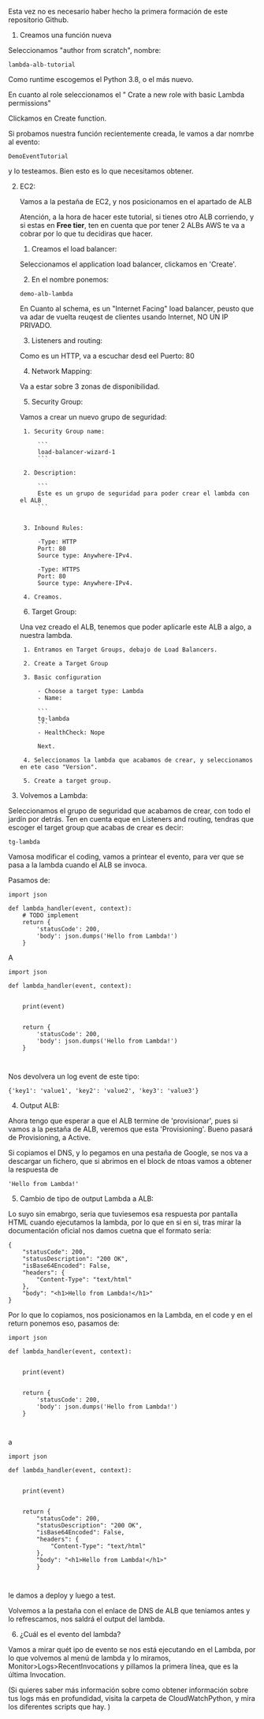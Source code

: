 

Esta vez no es necesario haber hecho la primera formación de este repositorio Github. 

1. Creamos una función nueva 

Seleccionamos "author from scratch", 
nombre:

```
lambda-alb-tutorial
```
Como runtime escogemos el Python 3.8, o el más nuevo.

En cuanto al role seleccionamos el " Crate a new role with basic Lambda permissions"


Clickamos en Create function.

Si probamos nuestra función recientemente creada, le vamos a dar nomrbe al evento: 

```
DemoEventTutorial
```

y lo testeamos. Bien esto es lo que necesitamos obtener.

2. EC2: 

    Vamos a la pestaña de EC2, y nos posicionamos en el apartado de ALB

    Atención, a la hora de hacer este tutorial, si tienes otro ALB corriendo, y si estas en **Free tier**, ten en cuenta que por tener 2 ALBs AWS te va a cobrar por lo que tu decidiras que hacer. 

    1. Creamos el load balancer:

    Seleccionamos el application load balancer, clickamos en 'Create'. 

    2. En el nombre ponemos: 



    ```
    demo-alb-lambda
    ```

    En Cuanto al schema, es un "Internet Facing" load balancer, peusto que va  adar de vuelta reuqest de clientes usando Internet, NO UN IP PRIVADO.

    3. Listeners and routing: 

    Como es un HTTP, va a escuchar desd eel Puerto: 80

    4. Network Mapping: 

    Va a estar sobre 3 zonas de disponibilidad. 

    5. Security Group: 

    Vamos a crear un nuevo grupo de seguridad: 

        1. Security Group name: 

            ```
            load-balancer-wizard-1
            ```

        2. Description: 

            ```
            Este es un grupo de seguridad para poder crear el lambda con el ALB
            ```

        
        3. Inbound Rules: 

            -Type: HTTP
            Port: 80
            Source type: Anywhere-IPv4. 

            -Type: HTTPS
            Port: 80
            Source type: Anywhere-IPv4.  

        4. Creamos. 

    6. Target Group: 

    Una vez creado el ALB, tenemos que poder aplicarle este ALB a algo, a nuestra lambda. 

        1. Entramos en Target Groups, debajo de Load Balancers. 

        2. Create a Target Group

        3. Basic configuration

            - Choose a target type: Lambda
            - Name: 

            ```
            tg-lambda
            ```
            - HealthCheck: Nope

            Next. 

        4. Seleccionamos la lambda que acabamos de crear, y seleccionamos en ete caso "Version".

        5. Create a target group. 

3. Volvemos a Lambda: 

Seleccionamos el grupo de seguridad que acabamos de crear, con todo el jardín por detrás. Ten en cuenta eque en Listeners and routing, tendras que escoger el target group que acabas de crear es decir: 

```
tg-lambda
```


Vamosa modificar el coding, vamos a printear el evento, para ver que se pasa a la lambda cuando el ALB se invoca.

Pasamos de: 
```
import json

def lambda_handler(event, context):
    # TODO implement
    return {
        'statusCode': 200,
        'body': json.dumps('Hello from Lambda!')
    }

```
A
```
import json

def lambda_handler(event, context):
    
    
    print(event)
    
    
    return {
        'statusCode': 200,
        'body': json.dumps('Hello from Lambda!')
    }
    
    
```
Nos devolvera un log event de este tipo: 

```
{'key1': 'value1', 'key2': 'value2', 'key3': 'value3'}
```

4. Output ALB:

Ahora tengo que esperar a que el ALB termine de 'provisionar', pues si vamos a la pestaña de ALB, veremos que esta 'Provisioning'. Bueno pasará de Provisioning, a Active. 

Si copiamos el DNS, y lo pegamos en una pestaña de Google, se nos va a descargar un fichero, que si abrimos en el block de ntoas vamos a obtener la respuesta de 

```
'Hello from Lambda!'
```

5. Cambio de tipo de output Lambda a ALB: 

Lo suyo sin emabrgo, seria que tuviesemos esa respuesta por pantalla HTML cuando ejecutamos la lambda, por lo que en si en si, tras mirar la documentación oficial nos damos cuetna que el formato sería: 


```
{
    "statusCode": 200,
    "statusDescription": "200 OK",
    "isBase64Encoded": False,
    "headers": {
        "Content-Type": "text/html"
    },
    "body": "<h1>Hello from Lambda!</h1>"
}

```
Por lo que lo copiamos, nos posicionamos en la Lambda, en el code y  en el return ponemos eso, pasamos de: 

```
import json

def lambda_handler(event, context):
    
    
    print(event)
    
    
    return {
        'statusCode': 200,
        'body': json.dumps('Hello from Lambda!')
    }
    
    

```
a
```
import json

def lambda_handler(event, context):
    
    
    print(event)
    
    
    return {
        "statusCode": 200,
        "statusDescription": "200 OK",
        "isBase64Encoded": False,
        "headers": {
            "Content-Type": "text/html"
        },
        "body": "<h1>Hello from Lambda!</h1>"
        }
    
    
```

le damos a deploy y luego a test. 

Volvemos a la pestaña con el enlace de DNS de ALB que teniamos antes y lo refrescamos, nos saldrá el output del lambda.

6. ¿Cuál es el evento del lambda?

Vamos a mirar quét ipo de evento se nos está ejecutando en el Lambda, por lo que volvemos al menú de lambda y lo miramos, Monitor>Logs>RecentInvocations y pillamos la primera línea, que es la última Invocation. 

(Si quieres saber más información sobre como obtener información sobre tus logs más en profundidad, visita la carpeta de CloudWatchPython, y mira los diferentes scripts que hay. )


```

```

```

```

```

```

```

```

```

```
```

```
```

```
```

```
```

```
```

```
```

```

